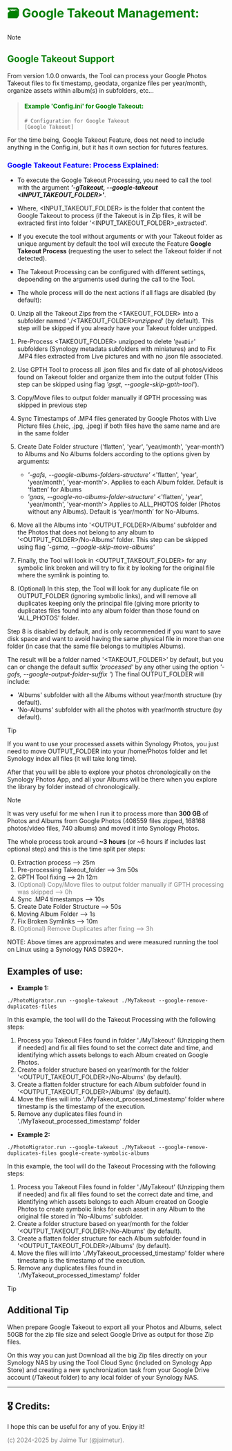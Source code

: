 # <span style="color:green">🗃️ Google Takeout Management:</span>

>[!NOTE]
>## <span style="color:green">Google Takeout Support</span>
>From version 1.0.0 onwards, the Tool can process your Google Photos Takeout files to fix timestamp, geodata, organize files per year/month, organize assets within album(s) in subfolders, etc...
>
>>#### <span style="color:green">Example 'Config.ini' for Google Takeout:</span>
>>
>>```
>># Configuration for Google Takeout
>>[Google Takeout]
>>```
>For the time being, Google Takeout Feature, does not need to include anything in the Config.ini, but it has it own section for futures features.

### <span style="color:blue">Google Takeout Feature: Process Explained:</span>

- To execute the Google Takeout Processing, you need to call the tool with the argument _**'-gTakeout, --google-takeout <INPUT_TAKEOUT_FOLDER>'**_.   

- Where, <INPUT_TAKEOUT_FOLDER> is the folder that content the Google Takeout to process (if the Takeout is in Zip files, it will be extracted first into folder '<INPUT_TAKEOUT_FOLDER>_extracted'.  

- If you execute the tool without arguments or with your Takeout folder as unique argument by default the tool will execute the Feature **Google Takeout Process** (requesting the user to select the Takeout folder if not detected). 

- The Takeout Processing can be configured with different settings, depoending on the arguments used during the call to the Tool.

- The whole process will do the next actions if all flags are disabled (by default):  

0. Unzip all the Takeout Zips from the <TAKEOUT_FOLDER> into a subfolder named './<TAKEOUT_FOLDER>_unzipped_<TIMESTAMP>' (by default). This step will be skipped if you already have your Takeout folder unzipped.
   
1. Pre-Process <TAKEOUT_FOLDER> unzipped to delete '`@eaDir`' subfolders (Synology metadata subfolders with miniatures) and to Fix .MP4 files extracted from Live pictures and with no .json file associated.

2. Use GPTH Tool to process all .json files and fix date of all photos/videos found on Takeout folder and organize them into the output folder (This step can be skipped using flag _'gsgt, --google-skip-gpth-tool_').

3. Copy/Move files to output folder manually if GPTH processing was skipped in previous step
  
4. Sync Timestamps of .MP4 files generated by Google Photos with Live Picture files (.heic, .jpg, .jpeg) if both files have the same name and are in the same folder

5. Create Date Folder structure ('flatten', 'year', 'year/month', 'year-month') to Albums and No Albums folders according to the options given by arguments:
   - _'-gafs, --google-albums-folders-structure'_ <'flatten', 'year', 'year/month', 'year-month'>. Applies to each Album folder. Default is ‘flatten’ for Albums
   - _'gnas, --google-no-albums-folder-structure'_ <'flatten', 'year', 'year/month', 'year-month'> Applies to ALL_PHOTOS folder (Photos without any Albums). Default is ‘year/month’ for No-Albums. 

6. Move all the Albums into '<OUTPUT_FOLDER>/Albums' subfolder and the Photos that does not belong to any album to '<OUTPUT_FOLDER>/No-Albums' folder. This step can be skipped using flag _'-gsma, --google-skip-move-albums'_

7. Finally, the Tool will look in <OUTPUT_TAKEOUT_FOLDER> for any symbolic link broken and will try to fix it by looking for the original file where the symlink is pointing to.

8. (Optional) In this step, the Tool will look for any duplicate file on OUTPUT_FOLDER (ignoring symbolic links), and will remove all duplicates keeping only the principal file (giving more priority to duplicates files found into any album folder than those found on 'ALL_PHOTOS' folder. 

Step 8 is disabled by default, and is only recommended if you want to save disk space and want to avoid having the same physical file in more than one folder (in case that the same file belongs to multiples Albums).

The result will be a folder named '<TAKEOUT_FOLDER>_<SUFFIX>_<TIMESTAMP>' by default, but you can or change the default suffix _'processed'_ by any other using the option _'-gofs, --google-output-folder-suffix <SUFFIX>'_) 
The final OUTPUT_FOLDER will include:
- 'Albums' subfolder with all the Albums without year/month structure (by default).
- 'No-Albums' subfolder with all the photos with year/month structure (by default).

> [!TIP]
> If you want to use your processed assets within Synology Photos, you just need to move OUTPUT_FOLDER into your /home/Photos folder and let Synology index all files (it will take long time). 
>
> After that you will be able to explore your photos chronologically on the Synology Photos App, and all your Albums will be there when you explore the library by folder instead of chronologically.

> [!NOTE]
> It was very useful for me when I run it to process more than **300 GB** of Photos and Albums from Google Photos (408559 files zipped, 168168 photos/video files, 740 albums) and moved it into Synology Photos.  
> 
> The whole process took around **~3 hours** (or ~6 hours if includes last optional step) and this is the time split per steps:  
> 
> 0. Extraction process --> 25m
> 1. Pre-processing Takeout_folder --> 3m 50s
> 2. GPTH Tool fixing --> 2h 12m
> 3. <span style="color:grey">(Optional) Copy/Move files to output folder manually if GPTH processing was skipped --> 0h</span>
> 4. Sync .MP4 timestamps --> 10s
> 5. Create Date Folder Structure --> 50s
> 6. Moving Album Folder --> 1s
> 7. Fix Broken Symlinks --> 10m
> 8. <span style="color:grey">(Optional) Remove Duplicates after fixing --> 3h</span>
>
> NOTE: Above times are approximates and were measured running the tool on Linux using a Synology NAS DS920+.


## **Examples of use:**

- **Example 1:**
```
./PhotoMigrator.run --google-takeout ./MyTakeout --google-remove-duplicates-files
```
 
In this example, the tool will do the Takeout Processing with the following steps:
1. Process you Takeout Files found in folder './MyTakeout' (Unzipping them if needed) and fix all files found to set the correct date and time, and identifying which assets belongs to each Album created on Google Photos. 
2. Create a folder structure based on year/month for the folder '<OUTPUT_TAKEOUT_FOLDER>/No-Albums' (by default).  
3. Create a flatten folder structure for each Album subfolder found in '<OUTPUT_TAKEOUT_FOLDER>/Albums' (by default).    
4. Move the files will into './MyTakeout_processed_timestamp' folder where timestamp is the timestamp of the execution.
5. Remove any duplicates files found in './MyTakeout_processed_timestamp' folder


- **Example 2:**
```
./PhotoMigrator.run --google-takeout ./MyTakeout --google-remove-duplicates-files google-create-symbolic-albums
```
 
In this example, the tool will do the Takeout Processing with the following steps:
1. Process you Takeout Files found in folder './MyTakeout' (Unzipping them if needed) and fix all files found to set the correct date and time, and identifying which assets belongs to each Album created on Google Photos to create symbolic links for each asset in any Album to the original file stored in 'No-Albums' subfolder.  
2. Create a folder structure based on year/month for the folder '<OUTPUT_TAKEOUT_FOLDER>/No-Albums' (by default).  
3. Create a flatten folder structure for each Album subfolder found in '<OUTPUT_TAKEOUT_FOLDER>/Albums' (by default).    
4. Move the files will into './MyTakeout_processed_timestamp' folder where timestamp is the timestamp of the execution.
5. Remove any duplicates files found in './MyTakeout_processed_timestamp' folder


> [!TIP]
> ## <span style="color:dark">Additional Tip</span>
> When prepare Google Takeout to export all your Photos and Albums, select 50GB for the zip file size and select Google Drive as output for those Zip files.  
>
> On this way you can just Download all the big Zip files directly on your Synology NAS by using the Tool Cloud Sync (included on Synology App Store) and creating a new synchronization task from your Google Drive account (/Takeout folder) to any local folder of your Synology NAS.

---
## 🎖️ Credits:
I hope this can be useful for any of you. Enjoy it!

<span style="color:grey">(c) 2024-2025 by Jaime Tur (@jaimetur).</span>  
